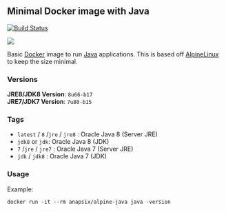 ## Minimal Docker image with Java

[![Build Status](https://travis-ci.org/anapsix/docker-alpine-java.svg?branch=master)](https://travis-ci.org/anapsix/docker-alpine-java)

[![](https://badge.imagelayers.io/anapsix/alpine-java:latest.svg)](https://imagelayers.io/?images=anapsix/alpine-java:latest)

Basic [Docker](https://www.docker.com/) image to run [Java](https://www.java.com/) applications.
This is based off [AlpineLinux](http://alpinelinux.org/) to keep the size minimal.

### Versions

**JRE8/JDK8 Version**: `8u66-b17`  
**JRE7/JDK7 Version**: `7u80-b15`

### Tags

* `latest` / `8` /`jre` / `jre8` : Oracle Java 8 (Server JRE)
* `jdk8` or `jdk`: Oracle Java 8 (JDK)
* `7` /`jre` / `jre7` : Oracle Java 7 (Server JRE)
* `jdk` / `jdk8` : Oracle Java 7 (JDK)

### Usage

Example: 

    docker run -it --rm anapsix/alpine-java java -version
